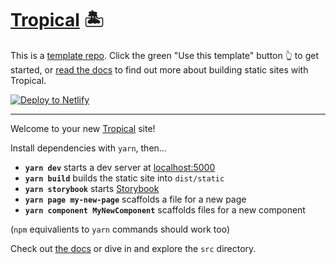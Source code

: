 # [Tropical](https://tropical.js.org/) 🏝

This is a [template repo](https://docs.github.com/en/github/creating-cloning-and-archiving-repositories/creating-a-repository-on-github/creating-a-repository-from-a-template). Click the green "Use this template" button 👆 to get started, or [read the docs](https://tropical.js.org/) to find out more about building static sites with Tropical.

[![Deploy to Netlify](https://www.netlify.com/img/deploy/button.svg)](https://app.netlify.com/start/deploy?repository=https://github.com/bensmithett/tropical)

---

Welcome to your new [Tropical](https://tropical.js.org/) site!

Install dependencies with `yarn`, then...

- **`yarn dev`** starts a dev server at [localhost:5000](http://localhost:5000/)
- **`yarn build`** builds the static site into `dist/static`
- **`yarn storybook`** starts [Storybook](https://storybook.js.org/)
- **`yarn page my-new-page`** scaffolds a file for a new page
- **`yarn component MyNewComponent`** scaffolds files for a new component

(`npm` equivalients to `yarn` commands should work too)

Check out [the docs](https://tropical.js.org) or dive in and explore the `src` directory.
